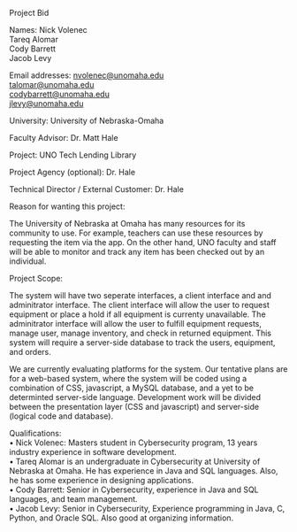 Project Bid

Names:				Nick Volenec  
				Tareq Alomar  
				Cody Barrett  
				Jacob Levy  

Email addresses:		nvolenec@unomaha.edu  
				talomar@unomaha.edu  
				codybarrett@unomaha.edu  
				jlevy@unomaha.edu  


University:			University of Nebraska-Omaha

Faculty Advisor:		Dr. Matt Hale

Project:			UNO Tech Lending Library

Project Agency (optional):	Dr. Hale

Technical Director / External Customer: 	Dr. Hale

Reason for wanting this project:

The University of Nebraska at Omaha has many resources for its community to use. For example, teachers can use these resources by requesting the item via the app. On the other hand, UNO faculty and staff will be able to monitor and track any item has been checked out by an individual. 

Project Scope:

The system will have two seperate interfaces, a client interface and and adminitrator interface.  The client interface will allow the user to request equipment or place a hold if all equipment is currenty unavailable. The adminitrator interface will allow the user to fulfill equipment requests, manage user, manage inventory, and check in returned equipment. This system will require a server-side database to track the users, equipment, and orders.

We are currently evaluating platforms for the system.  Our tentative plans are for a web-based system, where the system will be coded using a combination of CSS, javascript, a MySQL database, and a yet to be determinted server-side language.  Development work will be divided between the presentation layer (CSS and javascript) and server-side (logical code and database).

Qualifications:  
•	Nick Volenec: Masters student in Cybersecurity program, 13 years industry experience in software development.  
•	Tareq Alomar is an undergraduate in Cybersecurity at University of Nebraska at Omaha. He has experience in Java and SQL languages. Also, he has some experience in designing applications.  
•	Cody Barrett: Senior in Cybersecurity, experience in Java and SQL languages, and team management.  
•	Jacob Levy: Senior in Cybersecurity, Experience programming in Java, C, Python, and Oracle SQL. Also good at organizing information.
